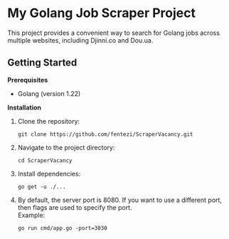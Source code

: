 # My Golang Job Scraper Project

This project provides a convenient way to search for Golang jobs across multiple websites, including Djinni.co and Dou.ua.

## Getting Started

**Prerequisites**

* Golang (version 1.22) 

**Installation**

1. Clone the repository:
   ```
   git clone https://github.com/fentezi/ScraperVacancy.git
   ```
   
2. Navigate to the project directory:
   ```
   cd ScraperVacancy
   ```

3. Install dependencies:
   ```
   go get -u ./...
   ```

4. By default, the server port is 8080. If you want to use a different port, then flags are used to specify the port.   
   Example:
   ```
   go run cmd/app.go -port=3030
   ```
